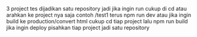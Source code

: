 3 project tes dijadikan satu repository jadi jika ingin run cukup di cd atau arahkan ke project nya saja contoh /test1 terus npm run dev atau jika ingin build ke production/convert html cukup cd tiap project lalu npm run build jika ingin deploy pisahkan tiap project jadi satu repository
